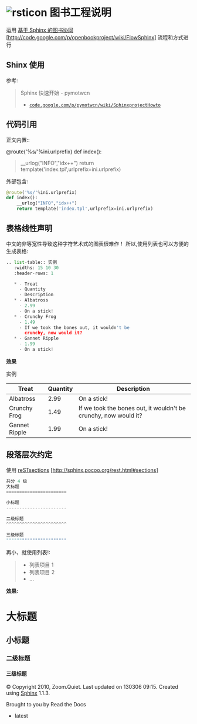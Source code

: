# ![rsticon](img/rst.png) 图书工程说明

运用 [基于 Sphinx 的图书协同](http://code.google.com/p/openbookproject/wiki/FlowSphinx) [http://code.google.com/p/openbookproject/wiki/FlowSphinx] 流程和方式进行

## Shinx 使用

参考:

> Sphinx 快速开始 - pymotwcn
> 
> *   [`code.google.com/p/pymotwcn/wiki/SphinxprojectHowto`](http://code.google.com/p/pymotwcn/wiki/SphinxprojectHowto)

## 代码引用

正文内置::

@route('%s/'%ini.urlprefix) def index():

> __urlog("INFO","idx++") return template('index.tpl',urlprefix=ini.urlprefix)

外部包含:

```py
@route('%s/'%ini.urlprefix)
def index():
    __urlog("INFO","idx++")
    return template('index.tpl',urlprefix=ini.urlprefix)

```

## 表格线性声明

中文的非等宽性导致这种字符艺术式的图表很难作！ 所以,使用列表也可以方便的生成表格:

```py
.. list-table:: 实例
   :widths: 15 10 30
   :header-rows: 1

   * - Treat
     - Quantity
     - Description
   * - Albatross
     - 2.99
     - On a stick!
   * - Crunchy Frog
     - 1.49
     - If we took the bones out, it wouldn't be
       crunchy, now would it?
   * - Gannet Ripple
     - 1.99
     - On a stick!
```

**效果**

实例

| Treat | Quantity | Description |
| --- | --- | --- |
| Albatross | 2.99 | On a stick! |
| Crunchy Frog | 1.49 | If we took the bones out, it wouldn't be crunchy, now would it? |
| Gannet Ripple | 1.99 | On a stick! |

## 段落层次约定

使用 [reSTsections](http://sphinx.pocoo.org/rest.html#sections) [http://sphinx.pocoo.org/rest.html#sections]

```py
共分 4 级
大标题
=======================

小标题
-----------------------

二级标题
^^^^^^^^^^^^^^^^^^^^^^^

三级标题
"""""""""""""""""""""""
```

再小，就使用列表!:

> *   列表项目 1
> *   列表项目 2
> *   ...

**效果:**

# 大标题

## 小标题

### 二级标题

#### 三级标题

© Copyright 2010, Zoom.Quiet. Last updated on 130306 09:15. Created using [Sphinx](http://sphinx.pocoo.org/) 1.1.3.

Brought to you by Read the Docs

*   latest